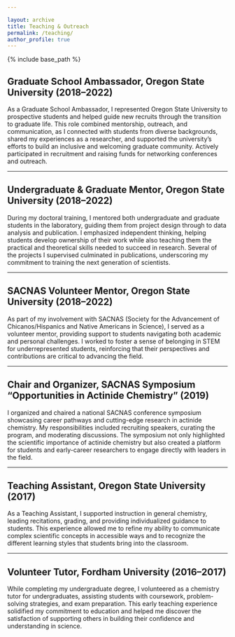 ```yaml
---

layout: archive
title: Teaching & Outreach
permalink: /teaching/
author_profile: true
---
```


{% include base_path %}

Graduate School Ambassador, Oregon State University (2018–2022)
------
As a Graduate School Ambassador, I represented Oregon State University to prospective students and helped guide new recruits through the transition to graduate life. This role combined mentorship, outreach, and communication, as I connected with students from diverse backgrounds, shared my experiences as a researcher, and supported the university’s efforts to build an inclusive and welcoming graduate community. Actively participated in recruitment and raising funds for networking conferences and outreach.

***

Undergraduate & Graduate Mentor, Oregon State University (2018–2022)
------
During my doctoral training, I mentored both undergraduate and graduate students in the laboratory, guiding them from project design through to data analysis and publication. I emphasized independent thinking, helping students develop ownership of their work while also teaching them the practical and theoretical skills needed to succeed in research. Several of the projects I supervised culminated in publications, underscoring my commitment to training the next generation of scientists.

***

SACNAS Volunteer Mentor, Oregon State University (2018–2022)
------
As part of my involvement with SACNAS (Society for the Advancement of Chicanos/Hispanics and Native Americans in Science), I served as a volunteer mentor, providing support to students navigating both academic and personal challenges. I worked to foster a sense of belonging in STEM for underrepresented students, reinforcing that their perspectives and contributions are critical to advancing the field.

***

Chair and Organizer, SACNAS Symposium “Opportunities in Actinide Chemistry” (2019)
------
I organized and chaired a national SACNAS conference symposium showcasing career pathways and cutting-edge research in actinide chemistry. My responsibilities included recruiting speakers, curating the program, and moderating discussions. The symposium not only highlighted the scientific importance of actinide chemistry but also created a platform for students and early-career researchers to engage directly with leaders in the field.

***

Teaching Assistant, Oregon State University (2017)
------
As a Teaching Assistant, I supported instruction in general chemistry, leading recitations, grading, and providing individualized guidance to students. This experience allowed me to refine my ability to communicate complex scientific concepts in accessible ways and to recognize the different learning styles that students bring into the classroom.

***

Volunteer Tutor, Fordham University (2016–2017)
------
While completing my undergraduate degree, I volunteered as a chemistry tutor for undergraduates, assisting students with coursework, problem-solving strategies, and exam preparation. This early teaching experience solidified my commitment to education and helped me discover the satisfaction of supporting others in building their confidence and understanding in science.
